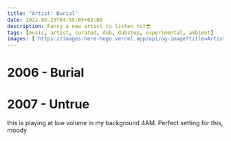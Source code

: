 ```yaml
---
title: "Artist: Burial"
date: 2022-05-25T04:55:05+02:00
description: Fancy a new artist to listen to?😎
tags: [music, artist, curated, dnb, dubstep, experimental, ambient]
images: ['https://images-here-hugo.vercel.app/api/og-image?title=Artist%3A%20Burial']
---
```


# 2006 - Burial 

# 2007 - Untrue
this is playing at low volume in my background 4AM. Perfect setting for this, moody
